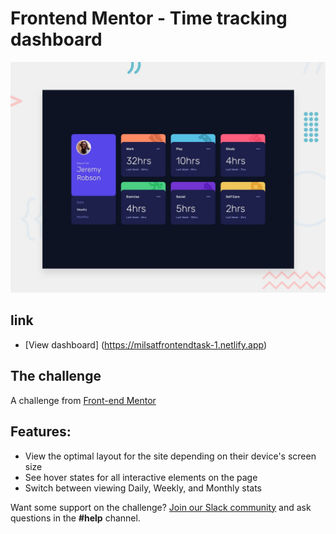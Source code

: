 # Frontend Mentor - Time tracking dashboard

![Design preview for the Time tracking dashboard coding challenge](./design/desktop-preview.jpg)

## link 

* [View dashboard] (https://milsatfrontendtask-1.netlify.app)

## The challenge

A challenge from [Front-end Mentor](https://www.frontendmentor.io)

## Features:

* View the optimal layout for the site depending on their device's screen size
* See hover states for all interactive elements on the page
* Switch between viewing Daily, Weekly, and Monthly stats

Want some support on the challenge? [Join our Slack community](https://www.frontendmentor.io/slack) and ask questions in the **#help** channel.


